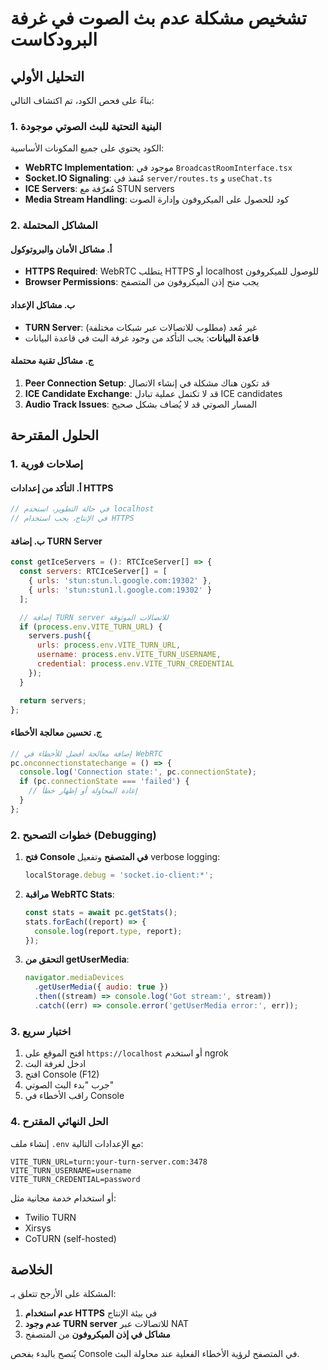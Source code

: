 # تشخيص مشكلة عدم بث الصوت في غرفة البرودكاست

## التحليل الأولي

بناءً على فحص الكود، تم اكتشاف التالي:

### 1. البنية التحتية للبث الصوتي موجودة

الكود يحتوي على جميع المكونات الأساسية:

- **WebRTC Implementation**: موجود في `BroadcastRoomInterface.tsx`
- **Socket.IO Signaling**: مُنفذ في `server/routes.ts` و `useChat.ts`
- **ICE Servers**: مُعرّفة مع STUN servers
- **Media Stream Handling**: كود للحصول على الميكروفون وإدارة الصوت

### 2. المشاكل المحتملة

#### أ. مشاكل الأمان والبروتوكول

- **HTTPS Required**: WebRTC يتطلب HTTPS أو localhost للوصول للميكروفون
- **Browser Permissions**: يجب منح إذن الميكروفون من المتصفح

#### ب. مشاكل الإعداد

- **TURN Server**: غير مُعد (مطلوب للاتصالات عبر شبكات مختلفة)
- **قاعدة البيانات**: يجب التأكد من وجود غرفة البث في قاعدة البيانات

#### ج. مشاكل تقنية محتملة

1. **Peer Connection Setup**: قد تكون هناك مشكلة في إنشاء الاتصال
2. **ICE Candidate Exchange**: قد لا تكتمل عملية تبادل ICE candidates
3. **Audio Track Issues**: المسار الصوتي قد لا يُضاف بشكل صحيح

## الحلول المقترحة

### 1. إصلاحات فورية

#### أ. التأكد من إعدادات HTTPS

```javascript
// في حالة التطوير، استخدم localhost
// في الإنتاج، يجب استخدام HTTPS
```

#### ب. إضافة TURN Server

```javascript
const getIceServers = (): RTCIceServer[] => {
  const servers: RTCIceServer[] = [
    { urls: 'stun:stun.l.google.com:19302' },
    { urls: 'stun:stun1.l.google.com:19302' }
  ];

  // إضافة TURN server للاتصالات الموثوقة
  if (process.env.VITE_TURN_URL) {
    servers.push({
      urls: process.env.VITE_TURN_URL,
      username: process.env.VITE_TURN_USERNAME,
      credential: process.env.VITE_TURN_CREDENTIAL
    });
  }

  return servers;
};
```

#### ج. تحسين معالجة الأخطاء

```javascript
// إضافة معالجة أفضل للأخطاء في WebRTC
pc.onconnectionstatechange = () => {
  console.log('Connection state:', pc.connectionState);
  if (pc.connectionState === 'failed') {
    // إعادة المحاولة أو إظهار خطأ
  }
};
```

### 2. خطوات التصحيح (Debugging)

1. **فتح Console في المتصفح** وتفعيل verbose logging:

   ```javascript
   localStorage.debug = 'socket.io-client:*';
   ```

2. **مراقبة WebRTC Stats**:

   ```javascript
   const stats = await pc.getStats();
   stats.forEach((report) => {
     console.log(report.type, report);
   });
   ```

3. **التحقق من getUserMedia**:
   ```javascript
   navigator.mediaDevices
     .getUserMedia({ audio: true })
     .then((stream) => console.log('Got stream:', stream))
     .catch((err) => console.error('getUserMedia error:', err));
   ```

### 3. اختبار سريع

1. افتح الموقع على `https://localhost` أو استخدم ngrok
2. ادخل لغرفة البث
3. افتح Console (F12)
4. جرب "بدء البث الصوتي"
5. راقب الأخطاء في Console

### 4. الحل النهائي المقترح

إنشاء ملف `.env` مع الإعدادات التالية:

```
VITE_TURN_URL=turn:your-turn-server.com:3478
VITE_TURN_USERNAME=username
VITE_TURN_CREDENTIAL=password
```

أو استخدام خدمة مجانية مثل:

- Twilio TURN
- Xirsys
- CoTURN (self-hosted)

## الخلاصة

المشكلة على الأرجح تتعلق بـ:

1. **عدم استخدام HTTPS** في بيئة الإنتاج
2. **عدم وجود TURN server** للاتصالات عبر NAT
3. **مشاكل في إذن الميكروفون** من المتصفح

يُنصح بالبدء بفحص Console في المتصفح لرؤية الأخطاء الفعلية عند محاولة البث.
